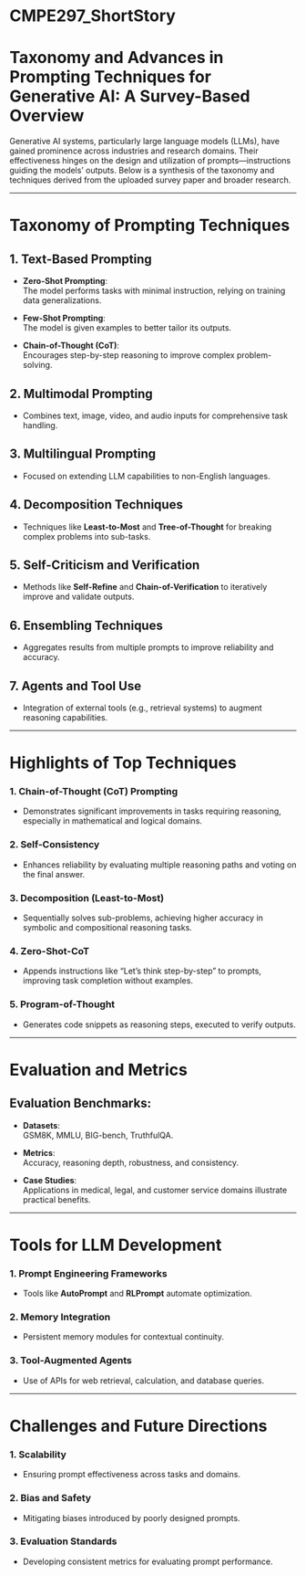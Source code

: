 # CMPE297_ShortStory

#

# Taxonomy and Advances in Prompting Techniques for Generative AI: A Survey-Based Overview

Generative AI systems, particularly large language models (LLMs), have gained prominence across industries and research domains. Their effectiveness hinges on the design and utilization of prompts—instructions guiding the models’ outputs. Below is a synthesis of the taxonomy and techniques derived from the uploaded survey paper and broader research.

---

# Taxonomy of Prompting Techniques

## 1. Text-Based Prompting

-   **Zero-Shot Prompting**:  
    The model performs tasks with minimal instruction, relying on training data generalizations.

-   **Few-Shot Prompting**:  
    The model is given examples to better tailor its outputs.

-   **Chain-of-Thought (CoT)**:  
    Encourages step-by-step reasoning to improve complex problem-solving.

## 2. Multimodal Prompting

-   Combines text, image, video, and audio inputs for comprehensive task handling.

## 3. Multilingual Prompting

-   Focused on extending LLM capabilities to non-English languages.

## 4. Decomposition Techniques

-   Techniques like **Least-to-Most** and **Tree-of-Thought** for breaking complex problems into sub-tasks.

## 5. Self-Criticism and Verification

-   Methods like **Self-Refine** and **Chain-of-Verification** to iteratively improve and validate outputs.

## 6. Ensembling Techniques

-   Aggregates results from multiple prompts to improve reliability and accuracy.

## 7. Agents and Tool Use

-   Integration of external tools (e.g., retrieval systems) to augment reasoning capabilities.

---

# Highlights of Top Techniques

### 1. Chain-of-Thought (CoT) Prompting

-   Demonstrates significant improvements in tasks requiring reasoning, especially in mathematical and logical domains.

### 2. Self-Consistency

-   Enhances reliability by evaluating multiple reasoning paths and voting on the final answer.

### 3. Decomposition (Least-to-Most)

-   Sequentially solves sub-problems, achieving higher accuracy in symbolic and compositional reasoning tasks.

### 4. Zero-Shot-CoT

-   Appends instructions like “Let’s think step-by-step” to prompts, improving task completion without examples.

### 5. Program-of-Thought

-   Generates code snippets as reasoning steps, executed to verify outputs.

---

# Evaluation and Metrics

## Evaluation Benchmarks:

-   **Datasets**:  
    GSM8K, MMLU, BIG-bench, TruthfulQA.

-   **Metrics**:  
    Accuracy, reasoning depth, robustness, and consistency.

-   **Case Studies**:  
    Applications in medical, legal, and customer service domains illustrate practical benefits.

---

# Tools for LLM Development

### 1. Prompt Engineering Frameworks

-   Tools like **AutoPrompt** and **RLPrompt** automate optimization.

### 2. Memory Integration

-   Persistent memory modules for contextual continuity.

### 3. Tool-Augmented Agents

-   Use of APIs for web retrieval, calculation, and database queries.

---

# Challenges and Future Directions

### 1. Scalability

-   Ensuring prompt effectiveness across tasks and domains.

### 2. Bias and Safety

-   Mitigating biases introduced by poorly designed prompts.

### 3. Evaluation Standards

-   Developing consistent metrics for evaluating prompt performance.
